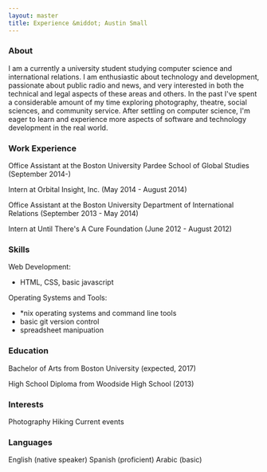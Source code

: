 ```yaml
---
layout: master
title: Experience &middot; Austin Small
---
```

<style>
{% include experience_select.css %}
</style>
### About
I am a currently a university student studying computer science and international relations. I am enthusiastic about technology and development, passionate about public radio and news, and very interested in both the technical and legal aspects of these areas and others. In the past I've spent a considerable amount of my time exploring photography, theatre, social sciences, and community service. After settling on computer science, I'm eager to learn and experience more aspects of software and technology development in the real world.

### Work Experience
Office Assistant at the Boston University Pardee School of Global Studies (September 2014-)

Intern at Orbital Insight, Inc.
(May 2014 - August 2014)

Office Assistant at the Boston University Department of International Relations (September 2013 - May 2014)

Intern at Until There's A Cure Foundation (June 2012 - August 2012)

### Skills
Web Development:
*	HTML, CSS, basic javascript

Operating Systems and Tools:
*	*nix operating systems and command line tools
*	basic git version control
*	spreadsheet manipuation

### Education
Bachelor of Arts from Boston University (expected, 2017)

High School Diploma from Woodside High School (2013)

### Interests
Photography
Hiking
Current events

### Languages
English (native speaker)
Spanish (proficient)
Arabic (basic)
